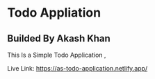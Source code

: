 # Todo Appliation 
## Builded By Akash Khan

This Is a Simple Todo Application , 



Live Link: https://as-todo-application.netlify.app/

